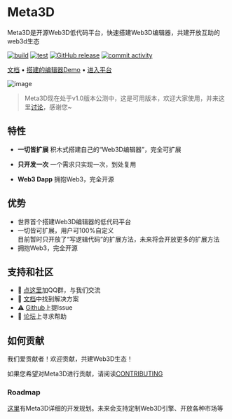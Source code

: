 # Meta3D

Meta3D是开源Web3D低代码平台，快速搭建Web3D编辑器，共建开放互助的web3d生态

[![build](https://github.com/Meta3D-Technology/Meta3D/actions/workflows/ci.yml/badge.svg)](https://github.com/Wonder-Technology/Meta3D/actions) [![test](https://codecov.io/github/Wonder-Technology/Meta3D/coverage.svg?branch=master)](https://codecov.io/github/Wonder-Technology/Meta3D?branch=master) [![GitHub release](https://img.shields.io/github/release/Wonder-Technology/Meta3D.svg)](https://github.com/Wonder-Technology/Meta3D/releases) [![commit activity](https://img.shields.io/github/commit-activity/m/Wonder-Technology/Meta3D?color=00FF0)](https://github.com/Meta3D-Technology/Meta3D/graphs/commit-activity)


[文档](https://meta3d-website.4everland.app/docs/%E7%AE%80%E4%BB%8B) • [搭建的编辑器Demo](https://meta3d-production-5eol5gce9a6b9c-1302358347.tcloudbaseapp.com/EnterApp?account=meta3d&appName=%E5%AE%8C%E6%95%B4%E7%9A%84%E7%BC%96%E8%BE%91%E5%99%A8) • [进入平台](https://meta3d-production-5eol5gce9a6b9c-1302358347.tcloudbaseapp.com/)

![image](https://img2023.cnblogs.com/blog/419321/202312/419321-20231228184839012-1192918596.png)




<!-- Meta3D现在处于公开内测中，已经完成了基本的案例，您可以开始使用，欢迎您来一起共建开源社区！

后面Meta3D会发布更多和引擎和编辑器相关的扩展，从而使用户可以直接组装已有的扩展来搭建出完整的引擎和编辑器！谢谢支持！ -->


> Meta3D现在处于v1.0版本公测中，这是可用版本，欢迎大家使用，并来这里[讨论](https://github.com/Meta3D-Technology/Meta3D/discussions/43)，感谢您~

<!-- 已经完成了基本的案例，您可以开始使用，欢迎您来一起共建开源社区！

后面Meta3D会发布更多和引擎和编辑器相关的扩展，从而使用户可以直接组装已有的扩展来搭建出完整的引擎和编辑器！谢谢支持！ -->



## 特性

- **一切皆扩展**
积木式搭建自己的“Web3D编辑器”，完全可扩展
- **只开发一次**
一个需求只实现一次，到处复用

- **Web3 Dapp**
拥抱Web3，完全开源

## 优势

- 世界首个搭建Web3D编辑器的低代码平台
- 一切皆可扩展，用户可100%自定义    
目前暂时只开放了“写逻辑代码”的扩展方法，未来将会开放更多的扩展方法
- 拥抱Web3，完全开源



## 支持和社区

- 💬 [点这里](http://qm.qq.com/cgi-bin/qm/qr?_wv=1027&k=r1Z4Z5uToIO1dISsXvdJvQOtFr3IoPJx&authKey=Ft1KpywYZrlO4yUGQj5jCliI4DaVf4hkM5jiiZtm195Ei4bSNiwo1SHEogLcrc%2Fp&noverify=0&group_code=568338939)加QQ群，与我们交流
- 📄 [文档](https://meta3d-website.4everland.app/docs/%E7%AE%80%E4%BB%8B)中找到解决方案
- ⚠️ [Github](https://github.com/Meta3D-Technology/Meta3D/issues/new/choose)上提Issue
- 👾 [论坛](https://github.com/Meta3D-Technology/Meta3D/discussions)上寻求帮助
<!-- - 💡 [案例]()作为学习资料 -->

 
## 如何贡献

我们爱贡献者！欢迎贡献，共建Web3D生态！

如果您希望对Meta3D进行贡献，请阅读[CONTRIBUTING](CONTRIBUTING.md)

### Roadmap
[这里](https://github.com/orgs/Meta3D-Technology/projects/1/views/1)有Meta3D详细的开发规划。未来会支持定制Web3D引擎、开放各种市场等

<!-- ### 贡献者 -->

<!-- TODO
refer to [README.MD 中生成贡献者名单](https://www.jianshu.com/p/495bb77eb672) -->





